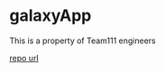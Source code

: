 # galaxyApp

This is a property of Team111 engineers

[repo url](https://www.digitalocean.com/community/tutorials/how-to-create-a-kubernetes-cluster-using-kubeadm-on-ubuntu-18-04)



